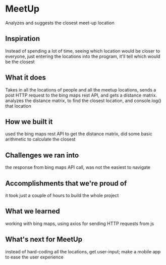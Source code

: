 # MeetUp

Analyzes and suggests the closest meet-up location

## Inspiration
Instead of spending a lot of time, seeing which location would be closer to everyone, just entering the locations into the program, it'll tell which would be the closest

## What it does
Takes in all the locations of people and all the meetup locations, sends a post HTTP request to the bing maps rest API, and gets a distance matrix. analyzes the distance matrix, to find the closest location, and console.log() that location

## How we built it
used the bing maps rest API to get the distance matrix,
did some basic arithmetic to calculate the closest

## Challenges we ran into
the response from bing maps API call, was not the easiest to navigate

## Accomplishments that we're proud of
it took just a couple of hours to build the whole project

## What we learned
working with bing maps, using axios for sending HTTP requests from js

## What's next for MeetUp
instead of hard-coding all the locations, get user-input; make a mobile app to ease the user experience
